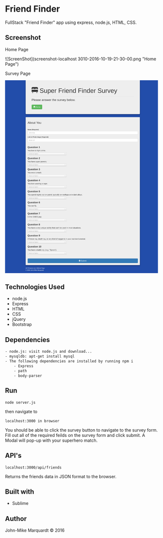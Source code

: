 # Friend Finder
FullStack "Friend Finder" app using express, node.js, HTML, CSS.


## Screenshot

Home Page

![ScreenShot](screenshot-localhost 3010-2016-10-19-21-30-00.png "Home Page")

Survey Page

![ScreenShot](screenshot-survey.png "Survey")


## Technologies Used
- node.js
- Express
- HTML
- CSS
- jQuery
- Bootstrap


## Dependencies

```
- node.js: visit node.js and download...
- mysqldb: apt-get install mysql
- The following dependencies are installed by running npm i
	- Express
	- path
	- body-parser
```


## Run
```
node server.js
```

then navigate to 
```
localhost:3000 in browser
```

You should be able to click the survey button to navigate to the survey form.  Fill out all of the required feilds on the survey form and click submit.  A Modal will pop-up with your superhero match.


## API's

```
localhost:3000/api/friends
```
Returns the friends data in JSON format to the browser.


## Built with
- Sublime


## Author
John-Mike Marquardt &copy; 2016
